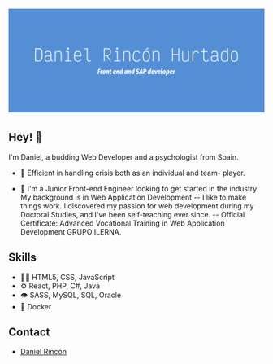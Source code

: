 <h1 align="center">
  <img src="https://raw.githubusercontent.com/DaniCorner/DaniCOrner/main/DanielRincon.png" alt="Daniel Rincón" />
</h1>

## Hey! 👋
I'm Daniel, a budding Web Developer and a psychologist from Spain.

- 🧭 Efficient in handling crisis both as an individual and team- player. 

- 👥 I'm a Junior Front-end Engineer looking to get started in the industry. My background is in Web Application Development 
 -- I like to make things work. I discovered my passion for web development during my Doctoral Studies, and I've been self-teaching ever since.
 -- Official Certificate: Advanced Vocational Training in Web Application Development GRUPO ILERNA.




## Skills
- 👨‍💻 HTML5, CSS, JavaScript
- ⚙️ React, PHP, C#, Java
- 👁️ SASS, MySQL, SQL, Oracle
- 💽 Docker

## Contact
- [Daniel Rincón](www.linkedin.com/in/daniel-rincón-hurtado-9a756515a)
